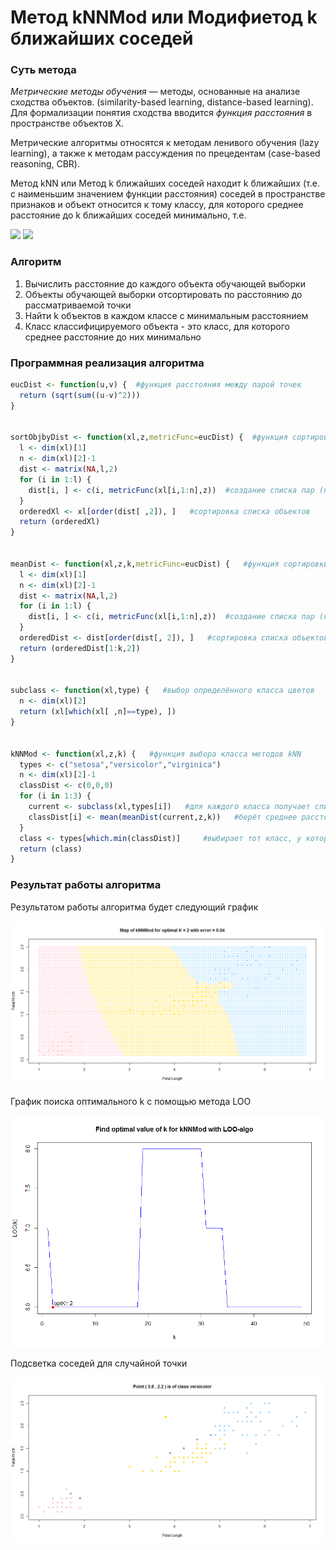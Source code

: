 # Метод kNNMod или Модифиетод k ближайших соседей

### Суть метода

*Метрические методы обучения* — методы, основанные на анализе сходства объектов. (similarity-based learning, distance-based learning). Для формализации понятия сходства вводится *функция расстояния* в пространстве объектов X.

Метрические алгоритмы относятся к методам ленивого обучения (lazy learning), а также к методам рассуждения по прецедентам (case-based reasoning, CBR).

Метод kNN или Метод k ближайших соседей находит k ближайших (т.е. с наименьшим значением функции расстояния) соседей в пространстве признаков и объект относится к тому классу, для которого среднее расстояние до k ближайших соседей минимально, т.е. 

<img src="https://render.githubusercontent.com/render/math?math=\omega (i, u) = [i \le k]">

<img src="https://render.githubusercontent.com/render/math?math=%5Calpha%20(u%3B%7BX%7D%5E%7Bl%7D%2Ck)%3D%5Carg%5Cmin_%7By%5Cin%20Y%7D%5B%20%5Cfrac%7B1%7D%7Bk%7D%5Csum_%7Bi%3D1%7D%5E%7Bk%7D(%5B%7By%7D_%7Bu%7D%5E%7B(i)%7D%3Dy%5D%20%5Ccdot%20%5Csqrt%7B%7B(%7Bx%7D%5E%7Bi%7D-u)%7D%5E%7B2%7D%7D)%5D">


### Алгоритм

1. Вычислить расстояние до каждого объекта обучающей выборки
2. Объекты обучающей выборки отсортировать по расстоянию до рассматриваемой точки
3. Найти k объектов в каждом классе с минимальным расстоянием
4. Класс классифицируемого объекта - это класс, для которого среднее расстояние до них минимально

### Программная реализация алгоритма

```R
eucDist <- function(u,v) {  #функция расстояния между парой точек
  return (sqrt(sum((u-v)^2)))
}


sortObjbyDist <- function(xl,z,metricFunc=eucDist) {  #функция сортировки массива по расстоянию до z
  l <- dim(xl)[1]
  n <- dim(xl)[2]-1
  dist <- matrix(NA,l,2)
  for (i in 1:l) {
    dist[i, ] <- c(i, metricFunc(xl[i,1:n],z))  #создание списка пар (номер объекта, расстояние до z)
  }
  orderedXl <- xl[order(dist[ ,2]), ]   #сортировка списка объектов
  return (orderedXl)
}


meanDist <- function(xl,z,k,metricFunc=eucDist) {   #функция сортировки расстояний до z
  l <- dim(xl)[1]
  n <- dim(xl)[2]-1
  dist <- matrix(NA,l,2)
  for (i in 1:l) {
    dist[i, ] <- c(i, metricFunc(xl[i,1:n],z))  #создание списка пар (номер объекта, расстояние до z)
  }
  orderedDist <- dist[order(dist[, 2]), ]   #сортировка списка объектов
  return (orderedDist[1:k,2])
}


subclass <- function(xl,type) {   #выбор определённого класса цветов
  n <- dim(xl)[2]
  return (xl[which(xl[ ,n]==type), ])
}


kNNMod <- function(xl,z,k) {   #функция выбора класса методов kNN
  types <- c("setosa","versicolor","virginica")
  n <- dim(xl)[2]-1
  classDist <- c(0,0,0)
  for (i in 1:3) {
    current <- subclass(xl,types[i])   #для каждого класса получает список цветов
    classDist[i] <- mean(meanDist(current,z,k))   #берёт среднее расстояние до ближайших k представителей класса
  }
  class <- types[which.min(classDist)]     #выбирает тот класс, у которого "средний" объект ближе всего к z
  return (class)
}
```

### Результат работы алгоритма

Результатом работы алгоритма будет следующий график

![kNNMod](kNNMod.png)

График поиска оптимального k с помощью метода LOO

![knnModLOO](knnModLOO.png)

Подсветка соседей для случайной точки

![kNNModLightup](kNNModLightup.png)
